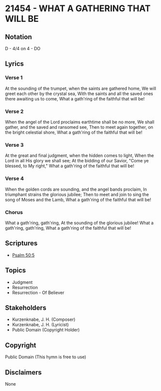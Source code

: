 # 21454 - WHAT A GATHERING THAT WILL BE

## Notation

D - 4/4 on 4 - DO

## Lyrics

### Verse 1

At the sounding of the trumpet, when the saints are gathered home, We will greet each other by the crystal sea, With the saints and all the saved ones there awaiting us to come, What a gath'ring of the faithful that will be!

### Verse 2

When the angel of the Lord proclaims earthtime shall be no more, We shall gather, and the saved and ransomed see, Then to meet again together, on the bright celestial shore, What a gath'ring of the faithful that will be!

### Verse 3

At the great and final judgment, when the hidden comes to light, When the Lord in all His glory we shall see; At the bidding of our Savior, "Come ye blessed, to My right," What a gath'ring of the faithful that will be!

### Verse 4

When the golden cords are sounding, and the angel bands proclaim, In triumphant strains the glorious jubilee; Then to meet and join to sing the song of Moses and the Lamb, What a gath'ring of the faithful that will be!

### Chorus

What a gath'ring, gath'ring, At the sounding of the glorious jubilee! What a gath'ring, gath'ring, What a gath'ring of the faithful that will be!


## Scriptures

- [Psalm 50:5](https://www.biblegateway.com/passage/?search=Psalm%2050%3A5)

## Topics

- Judgment
- Resurrection
- Resurrection - Of Believer

## Stakeholders

- Kurzenknabe, J. H. (Composer)
- Kurzenknabe, J. H. (Lyricist)
- Public Domain (Copyright Holder)

## Copyright

Public Domain
(This hymn is free to use)

## Disclaimers

None

